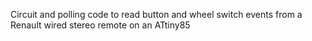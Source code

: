 Circuit and polling code to read button and wheel switch events from a Renault wired stereo remote on an ATtiny85
